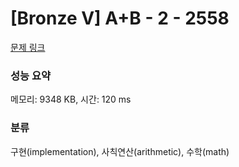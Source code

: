 # [Bronze V] A+B - 2 - 2558 

[문제 링크](https://www.acmicpc.net/problem/2558) 

### 성능 요약

메모리: 9348 KB, 시간: 120 ms

### 분류

구현(implementation), 사칙연산(arithmetic), 수학(math)

